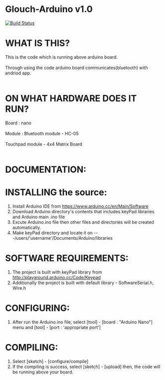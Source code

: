 # Glouch-Arduino v1.0
[![Build Status](https://travis-ci.org/wook-jae/Glouch-Ar.svg?branch=master)](https://travis-ci.org/wook-jae/Glouch-Ar)

# WHAT IS THIS?
   This is the code which is running above arduino board.<br></br>
   Through using the code arduino board communicates(bluetooth) with andriod app.<br></br>

# ON WHAT HARDWARE DOES IT RUN?
  Board  : nano<br></br>
  Module : Bluetooth module - HC-05<br></br>
           Touchpad module  - 4x4 Matrix Board<br></br> 

# DOCUMENTATION:
   

# INSTALLING the source:
   1. Install Arduino IDE from https://www.arduino.cc/en/Main/Software
   2. Download Arduino directory's contents that includes keyPad libraries and Arduino main .ino file
   3. Excute Arduino.ino file then other files and directories will be created automatically.
   4. Make keyPad directory and locate it on ---/users/'username'/Documents/Arduino/libraries
   
# SOFTWARE REQUIREMENTS:
   1. The project is built with keyPad library from http://playground.arduino.cc/Code/Keypad  
   2. Additionally the project is built with default library - SoftwareSerial.h, Wire.h

# CONFIGURING:
   1. After run the Arduino.ino file, select [tool] - [board : "Arduino Nano"] menu and [tool] - [port : 'appropriate port']
    
# COMPILING:
   1. Select [sketch] - [configure/compile]
   2. If the compiling is success, select [sketch] - [upload] then, the code will be running above your board.
